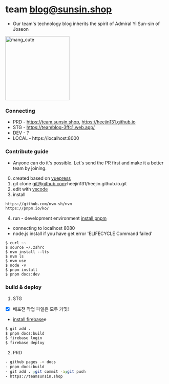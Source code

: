 # team blog@sunsin.shop 
- Our team's technology blog inherits the spirit of Admiral Yi Sun-sin of Joseon
  
<img src="https://i.namu.wiki/i/TNsR9Ds4OAhWOs6QIc9QopgXwcTPwlKiuehfZRXPAiv8Ea6BMsLJmVzcIGFG4HZoTSg7wvDStHH6ZMAxxbjFSd5rtvtA37UXHN2N0ENANiXxROfCOEMokkht_0WSlOhlVIMpQnLQlQu5BpxO3_-vKA.webp" alt="mang_cute" style="width:200px;"/>

### Connecting
- PRD - https://team.sunsin.shop, https://heejin131.github.io
- STG - https://teamblog-3ffc1.web.app/
- DEV - ?
- LOCAL - https://localhost:8000

### Contribute guide
- Anyone can do it's possible. Let's send the PR first and make it a better team by joining.

0. created based on [vuepress](https://v2.vuepress.vuejs.org/)
1. git clone git@github.com:heejin131/heejin.github.io.git
2. edit with [vscode](https://code.visualstudio.com/)
3. install
``` bash
https://github.com/nvm-sh/nvm
https://pnpm.io/ko/
```
4. run - development environment [install pnpm](https://pnpm.io/installation)
- connecting to localhost 8080
- node.js install if you have get error 'ELIFECYCLE Command failed'
```
$ curl ~~
$ source ~/.zshrc 
$ nvm install --lts
$ nvm ls
$ nvm use
$ node -v
$ pnpm install
$ pnpm docs:dev
```

### build & deploy
1. STG
- [x] 배포전 작업 파일은 모두 커밋!
- [install firebase](https://v2.vuepress.vuejs.org/guide/deployment.html#google-firebase)e

``` bash
$ git add .
$ pnpm docs:build
$ firebase login
$ firebase deploy
```

2. PRD
```bash
- github pages -> docs
- pnpm docs:build
- git add . ;git commit -a;git push
- https://teamsunsin.shop
```
